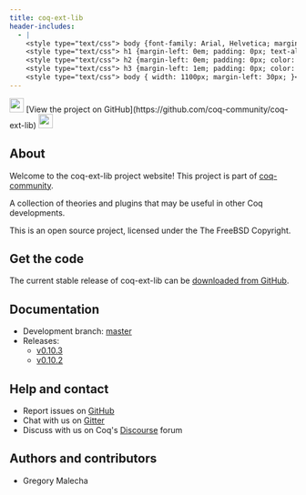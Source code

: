 ```yaml
---
title: coq-ext-lib
header-includes:
  - |
    <style type="text/css"> body {font-family: Arial, Helvetica; margin-left: 5em; font-size: large;} </style>
    <style type="text/css"> h1 {margin-left: 0em; padding: 0px; text-align: center} </style>
    <style type="text/css"> h2 {margin-left: 0em; padding: 0px; color: #580909} </style>
    <style type="text/css"> h3 {margin-left: 1em; padding: 0px; color: #C05001;} </style>
    <style type="text/css"> body { width: 1100px; margin-left: 30px; }</style>
---
```


<div style="text-align:left"><img src="https://github.githubassets.com/images/modules/logos_page/Octocat.png" height="25" style="border:0px">
[View the project on GitHub](https://github.com/coq-community/coq-ext-lib)
<img src="https://github.githubassets.com/images/modules/logos_page/Octocat.png" height="25" style="border:0px"></div>

## About

Welcome to the coq-ext-lib project website! This project is part of [coq-community](https://github.com/coq-community/manifesto).

A collection of theories and plugins that may be useful in other Coq developments.

This is an open source project, licensed under the The FreeBSD Copyright.

## Get the code

The current stable release of coq-ext-lib can be [downloaded from GitHub](https://github.com/coq-community/coq-ext-lib/releases).

## Documentation

- Development branch: [master](master/toc.html)
- Releases:
  + [v0.10.3](v0.10.3/toc.html)
  + [v0.10.2](v0.10.2/toc.html)

## Help and contact

- Report issues on [GitHub](https://github.com/coq-community/coq-ext-lib/issues)
- Chat with us on [Gitter](https://gitter.im/coq-community/Lobby)
- Discuss with us on Coq's [Discourse](https://coq.discourse.group) forum

## Authors and contributors

- Gregory Malecha
